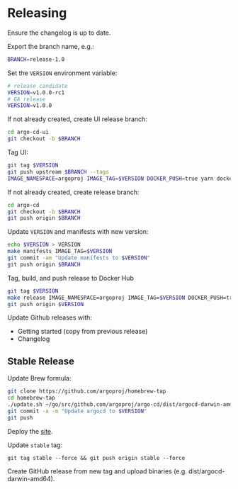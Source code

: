 # Releasing

Ensure the changelog is up to date. 

Export the branch name, e.g.:

```bash
BRANCH=release-1.0
```

Set the `VERSION` environment variable:

```bash 
# release candidate
VERSION=v1.0.0-rc1
# GA release
VERSION=v1.0.0
```

If not already created, create UI release branch:

```bash
cd argo-cd-ui
git checkout -b $BRANCH
```

Tag UI:

```bash
git tag $VERSION
git push upstream $BRANCH --tags
IMAGE_NAMESPACE=argoproj IMAGE_TAG=$VERSION DOCKER_PUSH=true yarn docker
```

If not already created, create release branch:

```bash
cd argo-cd
git checkout -b $BRANCH
git push origin $BRANCH
```

Update `VERSION` and manifests with new version:

```bash
echo $VERSION > VERSION
make manifests IMAGE_TAG=$VERSION
git commit -am "Update manifests to $VERSION"
git push origin $BRANCH
```

Tag, build, and push release to Docker Hub

```bash
git tag $VERSION
make release IMAGE_NAMESPACE=argoproj IMAGE_TAG=$VERSION DOCKER_PUSH=true
git push origin $VERSION
```

Update Github releases with:

* Getting started (copy from previous release)
* Changelog

## Stable Release

Update Brew formula:

```bash
git clone https://github.com/argoproj/homebrew-tap
cd homebrew-tap
./update.sh ~/go/src/github.com/argoproj/argo-cd/dist/argocd-darwin-amd64
git commit -a -m "Update argocd to $VERSION"
git push
```

Deploy the [site](site.md).

Update `stable` tag:

```
git tag stable --force && git push origin stable --force
```

Create GitHub release from new tag and upload binaries (e.g. dist/argocd-darwin-amd64).
